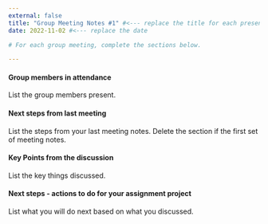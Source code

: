 ```yaml
---
external: false
title: "Group Meeting Notes #1" #<--- replace the title for each presentation
date: 2022-11-02 #<--- replace the date

# For each group meeting, complete the sections below.

---
```


#### Group members in attendance
List the group members present.

#### Next steps from last meeting
List the steps from your last meeting notes. Delete the section if the first set of meeting notes.

#### Key Points from the discussion
List the key things discussed. 

#### Next steps - actions to do for your assignment project
List what you will do next based on what you discussed. 

